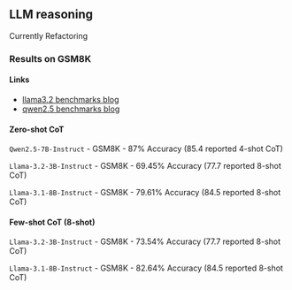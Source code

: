 ## LLM reasoning

Currently Refactoring

### Results on GSM8K

#### Links

- [llama3.2 benchmarks blog](https://ai.meta.com/blog/llama-3-2-connect-2024-vision-edge-mobile-devices/)
- [qwen2.5 benchmarks blog](https://qwenlm.github.io/blog/qwen2.5-llm/#qwen25-7b-performance)

#### Zero-shot CoT

`Qwen2.5-7B-Instruct` - GSM8K - 87% Accuracy (85.4 reported 4-shot CoT)

`Llama-3.2-3B-Instruct` - GSM8K - 69.45% Accuracy (77.7 reported 8-shot CoT)

`Llama-3.1-8B-Instruct` - GSM8K - 79.61% Accuracy (84.5 reported 8-shot CoT)

#### Few-shot CoT (8-shot)

`Llama-3.2-3B-Instruct` - GSM8K - 73.54% Accuracy (77.7 reported 8-shot CoT)

`Llama-3.1-8B-Instruct` - GSM8K - 82.64% Accuracy (84.5 reported 8-shot CoT)
